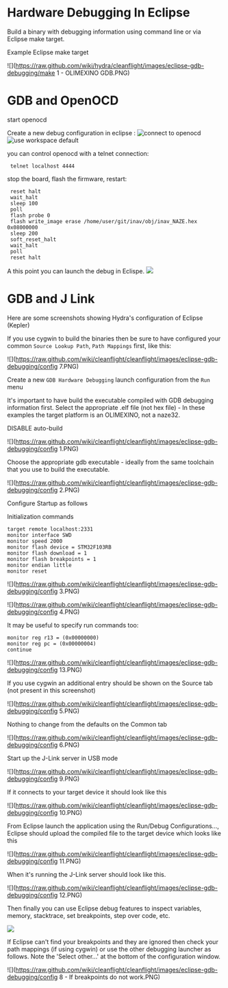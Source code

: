# Hardware Debugging In Eclipse

Build a binary with debugging information using command line or via Eclipse make target.

Example Eclipse make target

![](https://raw.github.com/wiki/hydra/cleanflight/images/eclipse-gdb-debugging/make 1 - OLIMEXINO GDB.PNG)

# GDB and OpenOCD

start openocd

Create a new debug configuration in eclipse :
![connect to openocd](http://i.imgur.com/somJLnq.png)
![use workspace default](http://i.imgur.com/LTtioaF.png)

you can control openocd with a telnet connection:

     telnet localhost 4444

stop the board, flash the firmware, restart:

     reset halt
     wait_halt 
     sleep 100
     poll
     flash probe 0
     flash write_image erase /home/user/git/inav/obj/inav_NAZE.hex 0x08000000
     sleep 200
     soft_reset_halt
     wait_halt
     poll
     reset halt

A this point you can launch the debug in Eclispe.
![](http://i.imgur.com/u7wDgxv.png)

# GDB and J Link

Here are some screenshots showing Hydra's configuration of Eclipse (Kepler)

If you use cygwin to build the binaries then be sure to have configured your common `Source Lookup Path`, `Path Mappings` first, like this:

![](https://raw.github.com/wiki/cleanflight/cleanflight/images/eclipse-gdb-debugging/config 7.PNG)


Create a new `GDB Hardware Debugging` launch configuration from the `Run` menu

It's important to have build the executable compiled with GDB debugging information first.
Select the appropriate .elf file (not hex file) - In these examples the target platform is an OLIMEXINO, not a naze32.

DISABLE auto-build

![](https://raw.github.com/wiki/cleanflight/cleanflight/images/eclipse-gdb-debugging/config 1.PNG)

Choose the appropriate gdb executable - ideally from the same toolchain that you use to build the executable.

![](https://raw.github.com/wiki/cleanflight/cleanflight/images/eclipse-gdb-debugging/config 2.PNG)

Configure Startup as follows

Initialization commands

```
target remote localhost:2331
monitor interface SWD
monitor speed 2000
monitor flash device = STM32F103RB
monitor flash download = 1
monitor flash breakpoints = 1
monitor endian little
monitor reset
```


![](https://raw.github.com/wiki/cleanflight/cleanflight/images/eclipse-gdb-debugging/config 3.PNG)

![](https://raw.github.com/wiki/cleanflight/cleanflight/images/eclipse-gdb-debugging/config 4.PNG)

It may be useful to specify run commands too:

```
monitor reg r13 = (0x00000000)
monitor reg pc = (0x00000004)
continue
```

![](https://raw.github.com/wiki/cleanflight/cleanflight/images/eclipse-gdb-debugging/config 13.PNG)

If you use cygwin an additional entry should be shown on the Source tab (not present in this screenshot)

![](https://raw.github.com/wiki/cleanflight/cleanflight/images/eclipse-gdb-debugging/config 5.PNG)

Nothing to change from the defaults on the Common tab

![](https://raw.github.com/wiki/cleanflight/cleanflight/images/eclipse-gdb-debugging/config 6.PNG)

Start up the J-Link server in USB mode

![](https://raw.github.com/wiki/cleanflight/cleanflight/images/eclipse-gdb-debugging/config 9.PNG)

If it connects to your target device it should look like this

![](https://raw.github.com/wiki/cleanflight/cleanflight/images/eclipse-gdb-debugging/config 10.PNG)

From Eclipse launch the application using the Run/Debug Configurations..., Eclipse should upload the compiled file to the target device which looks like this
 
![](https://raw.github.com/wiki/cleanflight/cleanflight/images/eclipse-gdb-debugging/config 11.PNG)

When it's running the J-Link server should look like this.

![](https://raw.github.com/wiki/cleanflight/cleanflight/images/eclipse-gdb-debugging/config 12.PNG)

Then finally you can use Eclipse debug features to inspect variables, memory, stacktrace, set breakpoints, step over code, etc.

![](https://raw.github.com/wiki/cleanflight/cleanflight/images/eclipse-gdb-debugging/debugging.PNG)

If Eclipse can't find your breakpoints and they are ignored then check your path mappings (if using cygwin) or use the other debugging launcher as follows.  Note the 'Select other...' at the bottom of the configuration window.

![](https://raw.github.com/wiki/cleanflight/cleanflight/images/eclipse-gdb-debugging/config 8 - If breakpoints do not work.PNG)

